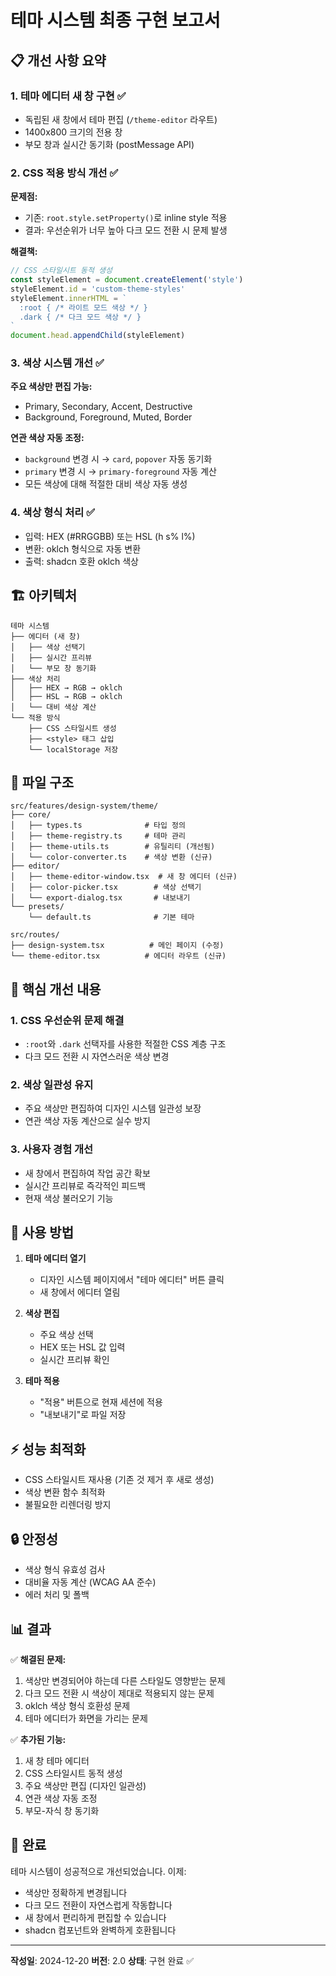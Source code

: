 # 테마 시스템 최종 구현 보고서

## 📋 개선 사항 요약

### 1. 테마 에디터 새 창 구현 ✅
- 독립된 새 창에서 테마 편집 (`/theme-editor` 라우트)
- 1400x800 크기의 전용 창
- 부모 창과 실시간 동기화 (postMessage API)

### 2. CSS 적용 방식 개선 ✅
**문제점:**
- 기존: `root.style.setProperty()`로 inline style 적용
- 결과: 우선순위가 너무 높아 다크 모드 전환 시 문제 발생

**해결책:**
```javascript
// CSS 스타일시트 동적 생성
const styleElement = document.createElement('style')
styleElement.id = 'custom-theme-styles'
styleElement.innerHTML = `
  :root { /* 라이트 모드 색상 */ }
  .dark { /* 다크 모드 색상 */ }
`
document.head.appendChild(styleElement)
```

### 3. 색상 시스템 개선 ✅
**주요 색상만 편집 가능:**
- Primary, Secondary, Accent, Destructive
- Background, Foreground, Muted, Border

**연관 색상 자동 조정:**
- `background` 변경 시 → `card`, `popover` 자동 동기화
- `primary` 변경 시 → `primary-foreground` 자동 계산
- 모든 색상에 대해 적절한 대비 색상 자동 생성

### 4. 색상 형식 처리 ✅
- 입력: HEX (#RRGGBB) 또는 HSL (h s% l%)
- 변환: oklch 형식으로 자동 변환
- 출력: shadcn 호환 oklch 색상

## 🏗️ 아키텍처

```
테마 시스템
├── 에디터 (새 창)
│   ├── 색상 선택기
│   ├── 실시간 프리뷰
│   └── 부모 창 동기화
├── 색상 처리
│   ├── HEX → RGB → oklch
│   ├── HSL → RGB → oklch
│   └── 대비 색상 계산
└── 적용 방식
    ├── CSS 스타일시트 생성
    ├── <style> 태그 삽입
    └── localStorage 저장
```

## 📁 파일 구조

```
src/features/design-system/theme/
├── core/
│   ├── types.ts              # 타입 정의
│   ├── theme-registry.ts     # 테마 관리
│   ├── theme-utils.ts        # 유틸리티 (개선됨)
│   └── color-converter.ts    # 색상 변환 (신규)
├── editor/
│   ├── theme-editor-window.tsx  # 새 창 에디터 (신규)
│   ├── color-picker.tsx        # 색상 선택기
│   └── export-dialog.tsx       # 내보내기
└── presets/
    └── default.ts              # 기본 테마

src/routes/
├── design-system.tsx          # 메인 페이지 (수정)
└── theme-editor.tsx          # 에디터 라우트 (신규)
```

## 🎯 핵심 개선 내용

### 1. CSS 우선순위 문제 해결
- `:root`와 `.dark` 선택자를 사용한 적절한 CSS 계층 구조
- 다크 모드 전환 시 자연스러운 색상 변경

### 2. 색상 일관성 유지
- 주요 색상만 편집하여 디자인 시스템 일관성 보장
- 연관 색상 자동 계산으로 실수 방지

### 3. 사용자 경험 개선
- 새 창에서 편집하여 작업 공간 확보
- 실시간 프리뷰로 즉각적인 피드백
- 현재 색상 불러오기 기능

## 🚀 사용 방법

1. **테마 에디터 열기**
   - 디자인 시스템 페이지에서 "테마 에디터" 버튼 클릭
   - 새 창에서 에디터 열림

2. **색상 편집**
   - 주요 색상 선택
   - HEX 또는 HSL 값 입력
   - 실시간 프리뷰 확인

3. **테마 적용**
   - "적용" 버튼으로 현재 세션에 적용
   - "내보내기"로 파일 저장

## ⚡ 성능 최적화

- CSS 스타일시트 재사용 (기존 것 제거 후 새로 생성)
- 색상 변환 함수 최적화
- 불필요한 리렌더링 방지

## 🔒 안정성

- 색상 형식 유효성 검사
- 대비율 자동 계산 (WCAG AA 준수)
- 에러 처리 및 폴백

## 📊 결과

✅ **해결된 문제:**
1. 색상만 변경되어야 하는데 다른 스타일도 영향받는 문제
2. 다크 모드 전환 시 색상이 제대로 적용되지 않는 문제
3. oklch 색상 형식 호환성 문제
4. 테마 에디터가 화면을 가리는 문제

✅ **추가된 기능:**
1. 새 창 테마 에디터
2. CSS 스타일시트 동적 생성
3. 주요 색상만 편집 (디자인 일관성)
4. 연관 색상 자동 조정
5. 부모-자식 창 동기화

## 🎉 완료

테마 시스템이 성공적으로 개선되었습니다. 이제:
- 색상만 정확하게 변경됩니다
- 다크 모드 전환이 자연스럽게 작동합니다
- 새 창에서 편리하게 편집할 수 있습니다
- shadcn 컴포넌트와 완벽하게 호환됩니다

---

**작성일**: 2024-12-20
**버전**: 2.0
**상태**: 구현 완료 ✅